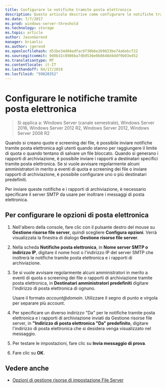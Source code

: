 ```yaml
---
title: Configurare le notifiche tramite posta elettronica
description: Questo articolo descrive come configurare le notifiche tramite posta elettronica
ms.date: 7/7/2017
ms.prod: windows-server-threshold
ms.technology: storage
ms.topic: article
author: JasonGerend
manager: brianlic
ms.author: jgerend
ms.openlocfilehash: d53be34d04edfac9f30b6e269833be74a6ebcf22
ms.sourcegitcommit: 0d0b32c8986ba7db9536e0b8648d4ddf9b03e452
ms.translationtype: MT
ms.contentlocale: it-IT
ms.lasthandoff: 04/17/2019
ms.locfileid: "59820352"
---
```

# <a name="configure-e-mail-notifications"></a>Configurare le notifiche tramite posta elettronica

> Si applica a: Windows Server (canale semestrale), Windows Server 2016, Windows Server 2012 R2, Windows Server 2012, Windows Server 2008 R2

Quando si creano quote e screening dei file, è possibile inviare notifiche tramite posta elettronica agli utenti quando stanno per raggiungere il limite di quota o quando tentano di salvare un file bloccato. Quando si generano i rapporti di archiviazione, è possibile inviare i rapporti a destinatari specifici tramite posta elettronica. Se si vuole avvisare regolarmente alcuni amministratori in merito a eventi di quota e screening dei file o inviare rapporti di archiviazione, è possibile configurare uno o più destinatari predefiniti.

Per inviare queste notifiche e i rapporti di archiviazione, è necessario specificare il server SMTP da usare per inoltrare i messaggi di posta elettronica.

## <a name="to-configure-e-mail-options"></a>Per configurare le opzioni di posta elettronica

1.  Nell'albero della console, fare clic con il pulsante destro del mouse su **Gestione risorse file server**, quindi scegliere **Configura opzioni**. Verrà visualizzata la finestra di dialogo **Gestione risorse file server**.

2.  Nella scheda **Notifiche posta elettronica**, in **Nome server SMTP o indirizzo IP**, digitare il nome host o l'indirizzo IP del server SMTP che inoltrerà le notifiche tramite posta elettronica e i rapporti di archiviazione.

3.  Se si vuole avvisare regolarmente alcuni amministratori in merito a eventi di quota o screening dei file o rapporti di archiviazione tramite posta elettronica, in **Destinatari amministratori predefiniti** digitare l'indirizzo di posta elettronica di ognuno.

    Usare il formato *account@domain*. Utilizzare il segno di punto e virgola per separare più account.

4.  Per specificare un diverso indirizzo "Da" per le notifiche tramite posta elettronica e i rapporti di archiviazione inviati da Gestione risorse file server, in **"Indirizzo di posta elettronica "Da" predefinito**, digitare l'indirizzo di posta elettronica che si desidera venga visualizzato nel messaggio.

5.  Per testare le impostazioni, fare clic su **Invia messaggio di prova**.

6.  Fare clic su **OK**.


## <a name="see-also"></a>Vedere anche

-   [Opzioni di gestione risorse di impostazione File Server](setting-file-server-resource-manager-options.md)